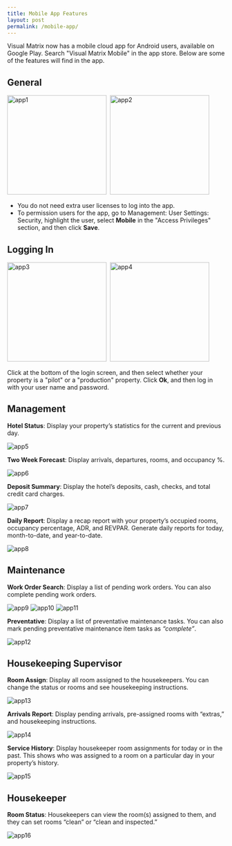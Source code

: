 ```yaml
---
title: Mobile App Features
layout: post
permalink: /mobile-app/
---
```


Visual Matrix now has a mobile cloud app for Android users, available on Google Play.
Search "Visual Matrix Mobile" in the app store. Below are some of the features will find in
the app.

## General

<img src="/portfolio/images/app1.jpg" width="230" alt="app1">&nbsp; 
<img src="/portfolio/images/app2.jpg" width="230" alt="app2">

- You do not need extra user licenses to log into the app.
- To permission users for the app, go to Management: User Settings: Security,
highlight the user, select **Mobile** in the "Access Privileges" section, and then click
**Save**.

## Logging In

<img src="/portfolio/images/app3.jpg" width="230" alt="app3">&nbsp;
<img src="/portfolio/images/app4.jpg" width="230" alt="app4">

Click at the bottom of the login screen, and then select whether your property is a "pilot"
or a "production" property. Click **Ok**, and then log in with your user name and password.

## Management

**Hotel Status**: Display your property’s statistics for the current and previous day.

<img src="/portfolio/images/app5.jpg" alt="app5">

**Two Week Forecast**: Display arrivals, departures, rooms, and occupancy %.

<img src="/portfolio/images/app6.jpg" alt="app6">

**Deposit Summary**: Display the hotel’s deposits, cash, checks, and total credit card
charges.

<img src="/portfolio/images/app7.jpg" alt="app7">

**Daily Report**: Display a recap report with your property’s occupied rooms, occupancy
percentage, ADR, and REVPAR. Generate daily reports for today, month-to-date, and
year-to-date.

<img src="/portfolio/images/app8.jpg" alt="app8">

## Maintenance
**Work Order Search**: Display a list of pending work orders. You can also complete pending
work orders.

<img src="/portfolio/images/app9.jpg" alt="app9">
<img src="/portfolio/images/app10.jpg" alt="app10">
<img src="/portfolio/images/app11.jpg" alt="app11">

**Preventative**: Display a list of preventative maintenance tasks. You can also mark
pending preventative maintenance item tasks as *“complete”*.

<img src="/portfolio/images/app12.jpg" alt="app12">

## Housekeeping Supervisor

**Room Assign**: Display all room assigned to the housekeepers. You can change the status
or rooms and see housekeeping instructions.

<img src="/portfolio/images/app13.jpg" alt="app13">

**Arrivals Report**: Display pending arrivals, pre-assigned rooms with “extras,” and
housekeeping instructions.

<img src="/portfolio/images/app14.jpg" alt="app14">

**Service History**: Display housekeeper room assignments for today or in the past. This
shows who was assigned to a room on a particular day in your property’s history.

<img src="/portfolio/images/app15.jpg" alt="app15">

## Housekeeper

**Room Status**: Housekeepers can view the room(s) assigned to them, and they can set
rooms “clean” or “clean and inspected.”

<img src="/portfolio/images/app16.jpg" alt="app16">

